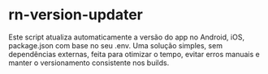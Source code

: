# rn-version-updater
Este script atualiza automaticamente a versão do app no Android, iOS, package.json com base no seu .env. Uma solução simples, sem dependências externas, feita para otimizar o tempo, evitar erros manuais e manter o versionamento consistente nos builds.
